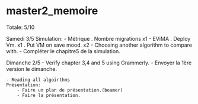 # master2_memoire

Totale:		 5/10

Samedi		 3/5
	Simulation:
		- Métrique
			. Nombre migrations			x1
		- EViMA
			. Deploy Vm.				x1
			. Put VM on save mood.			x2
	- Choosing another algorithm to compare with.
	- Compléter le chapitre5 de la simulation.

Dimanche	 2/5
	- Verify chapter 3,4 and 5 using Grammerly.
	- Envoyer la 1ère version le dimanche.

	- Reading all algoirthms
	Présentation:
		- Faire un plan de présentation.(beamer)
		- Faire la présentation.